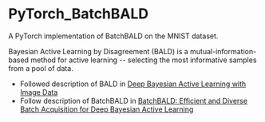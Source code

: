 # PyTorch_BatchBALD
A PyTorch implementation of BatchBALD on the MNIST dataset.

Bayesian Active Learning by Disagreement (BALD) is a mutual-information-based method for active learning -- selecting the most informative samples from a pool of data.

 * Followed description of BALD in [Deep Bayesian Active Learning with Image Data](https://arxiv.org/pdf/1703.02910.pdf)
 * Follow description of BatchBALD in [BatchBALD: Efficient and Diverse Batch Acquisition
for Deep Bayesian Active Learning](https://arxiv.org/pdf/1906.08158.pdf)
